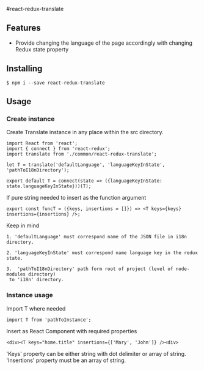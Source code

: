 #react-redux-translate

## Features

* Provide changing the language of the page accordingly with changing Redux state property

## Installing

    $ npm i --save react-redux-translate

## Usage

### Create instance
 Create Translate instance in any place within the src directory.
  
    import React from 'react';
    import { connect } from 'react-redux';
    import translate from './common/react-redux-translate';
    
    let T = translate('defaultLanguage', 'languageKeyInState', 'pathToI18nDirectory');
    
    export default T = connect(state => ({languageKeyInState: state.languageKeyInState}))(T);

If pure string needed to insert as the function argument
    
    export const funcT = ({keys, insertions = []}) => <T keys={keys} insertions={insertions} />;
    
 Keep in mind
 
    1. 'defaultLanguage' must correspond name of the JSON file in i18n directory.
    
    2. 'languageKeyInState' must correspond name language key in the redux state.
    
    3.  'pathToI18nDirectory' path form root of project (level of node-modules directory) 
     to 'i18n' directory.
    
   
 ### Instance usage
 
 Import T where needed
 
    import T from 'pathToInstance';
    
 Insert as React Component with required properties
  
    <div><T keys="home.title" insertions={['Mary', 'John']} /><div>
  
 'Keys' property can be either string with dot delimiter or array of string.
 'Insertions' property must be an array of string.
   